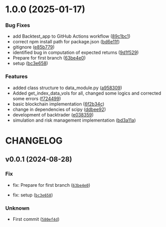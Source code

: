 # 1.0.0 (2025-01-17)


### Bug Fixes

* add Backtest_app to GitHub Actions workflow ([89c1bc1](https://github.com/DusBaja/pybacktestchain/commit/89c1bc1146be9536cc17a654d12e09c9fee5ca29))
* correct npm install path for package.json ([bd6e11f](https://github.com/DusBaja/pybacktestchain/commit/bd6e11fd95c34a82445c2ef0add21102e43a56a8))
* gitignore ([e85b779](https://github.com/DusBaja/pybacktestchain/commit/e85b77914efcf0103f6201fda26e50be91e85962))
* identified bug in computation of expected returns ([9d1f529](https://github.com/DusBaja/pybacktestchain/commit/9d1f529cd39d5655041b1c9688447f7b2be325a8))
* Prepare for first branch ([63be4e0](https://github.com/DusBaja/pybacktestchain/commit/63be4e072a5a4816a54cfe573d4a119e96f8f872))
* setup ([bc3e658](https://github.com/DusBaja/pybacktestchain/commit/bc3e658013653d5d9e9249fde2bfccec4799eba1))


### Features

* added class structure to data_module.py ([a958309](https://github.com/DusBaja/pybacktestchain/commit/a958309cc9232d07be292208c161ac79621228b2))
* Added get_index_data_vols for all, changed some logics and corrected some errors ([f724499](https://github.com/DusBaja/pybacktestchain/commit/f724499b145cfee897d76cc5454ce6fe2262f26d))
* basic blockchain implementation ([6f2b34c](https://github.com/DusBaja/pybacktestchain/commit/6f2b34c99dfa6239e92011a11260164981938f68))
* change in dependencies of scipy ([ddbee92](https://github.com/DusBaja/pybacktestchain/commit/ddbee920157607db8a68868da8b12447eb17f0d4))
* development of backtrader ([e038359](https://github.com/DusBaja/pybacktestchain/commit/e038359c4458426ceb5d1736ee948498636553c6))
* simulation and risk management implementation ([bd3a11a](https://github.com/DusBaja/pybacktestchain/commit/bd3a11a5e0590315a8ee8764cb500ff6b1299351))

# CHANGELOG

## v0.0.1 (2024-08-28)

### Fix

* fix: Prepare for first branch ([`63be4e0`](https://github.com/jfimbett/pybacktestchain/commit/63be4e072a5a4816a54cfe573d4a119e96f8f872))

* fix: setup ([`bc3e658`](https://github.com/jfimbett/pybacktestchain/commit/bc3e658013653d5d9e9249fde2bfccec4799eba1))

### Unknown

* First commit ([`580ef4d`](https://github.com/jfimbett/pybacktestchain/commit/580ef4d049d1646b8122efe24d57f7567aa89bd8))

